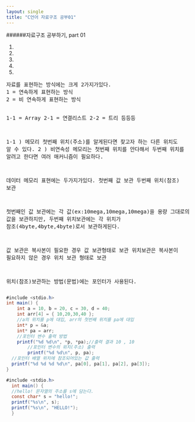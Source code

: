 ```yaml
---
layout: single
title: "C언어 자료구조 공부01"
---
```


######자료구조 공부하기, part 01 
<ol>
  <li></li>
  <li></li>
  <li></li>
  <li></li>
  <li></li>
</ol>
<pre>
자료를 표현하는 방식에는 크게 2가지가있다.
1 = 연속하게 표현하는 방식
2 = 비 연속하게 표현하는 방식

1-1 = Array
2-1 = 연결리스트
2-2 = 트리 등등등

1-1 ) 메모리 첫번째 위치(주소)를 알게된다면 찾고자 하는 다른 위치도 알 수 있다.
2 ) 비연속성 메모리는 첫번째 위치를 안다해서 두번째 위치를 알려고 한다면 여러 매커니즘이 필요하다.

데이터 메모리 표현에는 두가지가있다.
첫번째 값 보관
두번째 위치(참조) 보관

첫번째인 값 보관에는 각 값(ex:10mega,10mega,10mega)을 용량 그대로의 값을 보관하지만,
두번째 위치보관에는 각 위치가 참조(4byte,4byte,4byte)로서 보관하게된다.

값 보관은 복사본이 필요한 경우 값 보관형태로 보관
위치보관은 복사본이 필요하지 않은 경우 위치 보관 형태로 보관

위치(참조)보관하는 방법(문법)에는 포인터가 사용된다.
</pre>

```java
#include <stdio.h>
int main() {
	int a = 10, b = 20, c = 30, d = 40;
	int arr[4] = { 10,20,30,40 };
	//a의 위치를 p에 대입, arr의 첫번째 위치를 pa에 대입
	int* p = &a;
	int* pa = arr;
	//포인터 변수 출력 방법
	printf("%d %d\n", *p, *pa);//출력 결과 10 , 10
        //포인터 변수의 위치(주소) 출력
        printf("%d %d\n", p, pa);
  //포인터 배열 위치에 참조되어있는 값 출력
  printf("%d %d %d %d\n", pa[0], pa[1], pa[2], pa[3]);
}
```
```java
#include <stdio.h>
  int main() {
  //hello! 문자열의 주소를 s에 담는다.
  const char* s = "hello!";
  printf("%s\n", s);
  printf("%s\n", "HELLO!");
  }
```
